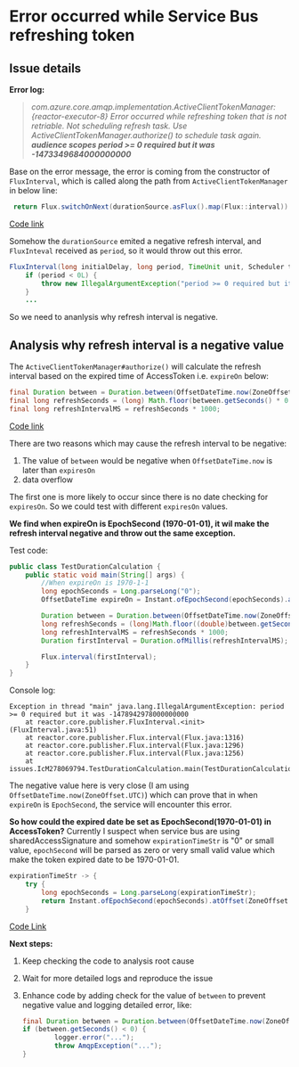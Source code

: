 # Error occurred while Service Bus refreshing token 

## Issue details

**Error log:** 
>*com.azure.core.amqp.implementation.ActiveClientTokenManager: {reactor-executor-8} Error occurred while refreshing token that is not retriable. Not scheduling refresh task. Use ActiveClientTokenManager.authorize() to schedule task again. **audience scopes period >= 0 required but it was -1473349684000000000***



Base on the error message, the error is coming from the constructor of `FluxInterval`, which is called along the path from `ActiveClientTokenManager` in below line:

```Java
 return Flux.switchOnNext(durationSource.asFlux().map(Flux::interval))
```
[Code link](https://github.com/Azure/azure-sdk-for-java/blob/main/sdk/core/azure-core-amqp/src/main/java/com/azure/core/amqp/implementation/ActiveClientTokenManager.java#L130)

Somehow the `durationSource` emited a negative refresh interval, and `FluxInteval` received as `period`, so it would throw out this error.

```Java
FluxInterval(long initialDelay, long period, TimeUnit unit, Scheduler timedScheduler) {
    if (period < 0L) {
        throw new IllegalArgumentException("period >= 0 required but it was " + period);
    }
    ...
```

So we need to ananlysis why refresh interval is negative.

## Analysis why refresh interval is a negative value

The `ActiveClientTokenManager#authorize()` will calculate the refresh interval based on the expired time of AccessToken i.e. `expireOn` below:

```java
final Duration between = Duration.between(OffsetDateTime.now(ZoneOffset.UTC), expiresOn);
final long refreshSeconds = (long) Math.floor(between.getSeconds() * 0.9);
final long refreshIntervalMS = refreshSeconds * 1000;
```
 [Code link](https://github.com/Azure/azure-sdk-for-java/blob/8a507b4922a5498ab3b8a28bc811bbf8d2102912/sdk/core/azure-core-amqp/src/main/java/com/azure/core/amqp/implementation/ActiveClientTokenManager.java#L72-L96)

There are two reasons which may cause the refresh interval to be negative:   
1. The value of `between` would be negative when `OffsetDateTime.now` is later than `expiresOn`
2. data overflow

The first one is more likely to occur since there is no date checking for `expiresOn`. So we could test with different `expiresOn` values. 

**We find when expireOn is EpochSecond (1970-01-01), it wil make the refresh interval negative and throw out the same exception.**

Test code:
```Java
public class TestDurationCalculation {
    public static void main(String[] args) {
        //When expireOn is 1970-1-1
        long epochSeconds = Long.parseLong("0");
        OffsetDateTime expireOn = Instant.ofEpochSecond(epochSeconds).atOffset(ZoneOffset.UTC);

        Duration between = Duration.between(OffsetDateTime.now(ZoneOffset.UTC), expireOn);
        long refreshSeconds = (long)Math.floor((double)between.getSeconds() * 0.9D);
        long refreshIntervalMS = refreshSeconds * 1000;
        Duration firstInterval = Duration.ofMillis(refreshIntervalMS);

        Flux.interval(firstInterval);
    }
}

```

Console log:

```
Exception in thread "main" java.lang.IllegalArgumentException: period >= 0 required but it was -1478942978000000000
	at reactor.core.publisher.FluxInterval.<init>(FluxInterval.java:51)
	at reactor.core.publisher.Flux.interval(Flux.java:1316)
	at reactor.core.publisher.Flux.interval(Flux.java:1296)
	at reactor.core.publisher.Flux.interval(Flux.java:1256)
	at issues.IcM278069794.TestDurationCalculation.main(TestDurationCalculation.java:21)
```

The negative value here is very close (I am using `OffsetDateTime.now(ZoneOffset.UTC)`) which can prove that in when `expireOn` is  `EpochSecond`, the service will encounter this error.


**So how could the expired date be set as EpochSecond(1970-01-01) in AccessToken?** 
Currently I suspect when service bus are using sharedAccessSignature and somehow `expirationTimeStr` is "0" or small value, `epochSecond` will be parsed as zero or very small valid value which make the token expired date to be 1970-01-01. 

```Java
expirationTimeStr -> {
    try {
        long epochSeconds = Long.parseLong(expirationTimeStr);
        return Instant.ofEpochSecond(epochSeconds).atOffset(ZoneOffset.UTC);
    } 
```
[Code Link](https://github.com/Azure/azure-sdk-for-java/blob/main/sdk/servicebus/azure-messaging-servicebus/src/main/java/com/azure/messaging/servicebus/implementation/ServiceBusSharedKeyCredential.java#L195-L196 )



**Next steps:**

1. Keep checking the code to analysis root cause 

2. Wait for more detailed logs and reproduce the issue

3. Enhance code by adding check for the value of `between` to prevent negative value and logging detailed error, like:

    ```Java
    final Duration between = Duration.between(OffsetDateTime.now(ZoneOffset.UTC), expiresOn);
    if (between.getSeconds() < 0) {
            logger.error("...");
            throw AmqpException("...");
    }
    ``` 
